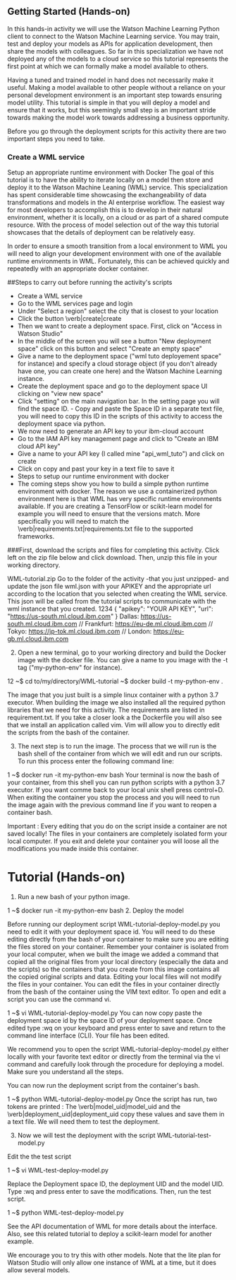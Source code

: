 ## Getting Started (Hands-on)

In this hands-in activity we will use the Watson Machine Learning Python client to connect to the Watson Machine Learning service. You may train, test and deploy your models as APIs for application development, then share the models with colleagues. So far in this specialization we have not deployed any of the models to a cloud service so this tutorial represents the first point at which we can formally make a model available to others.

Having a tuned and trained model in hand does not necessarily make it useful. Making a model available to other people without a reliance on your personal development environment is an important step towards ensuring model utility. This tutorial is simple in that you will deploy a model and ensure that it works, but this seemingly small step is an important stride towards making the model work towards addressing a business opportunity.

Before you go through the deployment scripts for this activity there are two important steps you need to take.

### Create a WML service

Setup an appropriate runtime environment with Docker
The goal of this tutorial is to have the ability to iterate locally on a model then store and deploy it to the Watson Machine Leaning (WML) service. This specialization has spent considerable time showcasing the exchangeability of data transformations and models in the AI enterprise workflow. The easiest way for most developers to accomplish this is to develop in their natural environment, whether it is locally, on a cloud or as part of a shared compute resource. With the process of model selection out of the way this tutorial showcases that the details of deployment can be relatively easy.

In order to ensure a smooth transition from a local environment to WML you will need to align your development environment with one of the available runtime environments in WML. Fortunately, this can be achieved quickly and repeatedly with an appropriate docker container. 

##Steps to carry out before running the activity's scripts

- Create a WML service
- Go to the WML services page and login
- U​nder "Select a region" select the city that is closest to your location
- Click the button \verb|create|create
- T​hen we want to create a deployment space. First, click on "Access in Watson Studio"
- I​n the middle of the screen you will see a button "New deployment space" click on this button and select "Create an empty space"
- Give a name to the deployment space ("wml tuto deployement space" for instance) and specify a cloud storage object (if you don't already have one, you can create one here) and the Watson Machine Learning instance.
- C​reate the deployment space and go to the deployment space UI clicking on "view new space"
- Click "setting" on the main navigation bar. In the setting page you will find the space ID. - Copy and paste the Space ID in a separate text file, you will need to copy this ID in the scripts of this activity to access the deployment space via python.
- We now need to generate an API key to your ibm-cloud account
- Go to the IAM API key management page and click to "Create an IBM cloud API key"
- G​ive a name to your API key (I called mine "api_wml_tuto") and click on create
- Click on copy and past your key in a text file to save it
- Steps to setup our runtime environment with docker
- The coming steps show you how to build a simple python runtime environment with docker. The reason we use a containerized python environment here is that WML has very specific runtime environments available. If you are creating a TensorFlow or scikit-learn model for example you will need to ensure that the versions match. More specifically you will need to match the \verb|requirements.txt|requirements.txt file to the supported frameworks.

###First, download the scripts and files for completing this activity. Click left on the zip file below and click download. Then, unzip this file in your working directory.

WML-tutorial.zip
Go to the folder of the activity -that you just unzipped- and update the json file wml.json with your APIKEY and the appropriate url according to the location that you selected when creating the WML service. This json will be called from the tutorial scripts to communicate with the wml instance that you created.
1234
{
  "apikey": "YOUR API KEY",
  "url": "https://us-south.ml.cloud.ibm.com"
}
Dallas: https://us-south.ml.cloud.ibm.com // Frankfurt: https://eu-de.ml.cloud.ibm.com  //  Tokyo: https://jp-tok.ml.cloud.ibm.com // London: https://eu-gb.ml.cloud.ibm.com

2. Open a new terminal, go to your working directory and build the Docker image with the docker file. You can give a name to you image with the -t tag ("my-python-env" for instance).

12
~$ cd to/my/directory/WML-tutorial
~$ docker build -t my-python-env .


The image that you just built is a simple linux container with a python 3.7 executor. When building the image we also installed all the required python libraries that we need for this activity. The requirements are listed in requirement.txt. If you take a closer look a the Dockerfile you will also see that we install an application called vim. Vim will allow you to directly edit the scripts from the bash of the container.

3. The next step is to run the image. The process that we will run is the bash shell of the container from which we will edit and run our scripts. To run this process enter the following command line:

1
~$ docker run -it my-python-env bash
Your terminal is now the bash of your container, from this shell you can run python scripts with a python 3.7 executor. If you want comme back to your local unix shell press control+D. When exiting the container you stop the process and you will need to run the image again with the previous command line if you want to reopen a container bash. 

Important : Every editing that you do on the script inside a container are not saved locally! The files in your containers are completely isolated form your local computer. If you exit and delete your container you will loose all the modifications you made inside this container.



# Tutorial (Hands-on)
1. Run a new bash of your python image. 

1
~$ docker run -it my-python-env bash
2. Deploy the model

Before running our deployment script WML-tutorial-deploy-model.py you need to edit it with your deployment space id. You will need to do these editing directly from the bash of your container to make sure you are editing the files stored on your container. Remember your container is isolated from your local computer, when we built the image we added a command that copied all the original files from your local directory (especially the data and the scripts) so the containers that you create from this image contains all the copied original scripts and data. Editing your local files will not modify the files in your container. You can edit the files in your container directly from the bash of the container using the VIM text editor. To open and edit a script you can use the command vi.

1
~$ vi WML-tutorial-deploy-model.py
You can now copy paste the deployment space id by the space ID of your deployment space. Once edited type :wq on your keyboard and press enter to save and return to the command line interface (CLI). Your file has been edited.

We recommend you to open the script WML-tutorial-deploy-model.py either locally with your favorite text editor or directly from the terminal via the vi command and carefully look through the procedure for deploying a model. Make sure you understand all the steps.

You can now run the deployment script from the container's bash.

1
~$ python WML-tutorial-deploy-model.py
O​nce the script has run, two tokens are printed : The \verb|model_uid|model_uid and the \verb|deployment_uid|deployment_uid copy these values and save them in a text file. We will need them to test the deployment.

3. Now we will test the deployment with the script WML-tutorial-test-model.py

Edit the the test script

1
~$ vi WML-test-deploy-model.py

Replace the Deployment space ID, the deployment UID and the model UID. Type :wq and press enter to save the modifications.  Then, run the test script.

1
~$ python WML-test-deploy-model.py 

See the API documentation of WML for more details about the interface. Also, see this related tutorial to deploy a scikit-learn model for another example.

We encourage you to try this with other models. Note that the lite plan for Watson Studio will only allow one instance of WML at a time, but it does allow several models.
